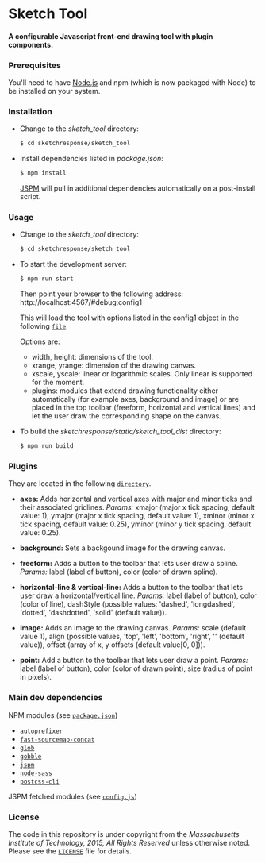 # Sketch Tool
#### A configurable Javascript front-end drawing tool with plugin components.


### Prerequisites

You'll need to have [Node.js](http://nodejs.org) and npm (which is now packaged with Node) to be installed on your system.


### Installation

* Change to the *sketch_tool* directory:

  ```sh
  $ cd sketchresponse/sketch_tool
  ```

* Install dependencies listed in *package.json*:

  ```sh
  $ npm install
  ```
  [JSPM](http://jspm.io) will pull in additional dependencies automatically on a post-install script.


### Usage

* Change to the *sketch_tool* directory:

  ```sh
  $ cd sketchresponse/sketch_tool
  ```

* To start the development server:

  ```sh
  $ npm run start
  ```
  Then point your browser to the following address: http://localhost:4567/#debug:config1

  This will load the tool with options listed in the config1 object in the following [`file`](https://github.com/SketchResponse/sketchresponse/blob/master/sketch_tool/html/debugConfigs.js).

  Options are:
  * width, height: dimensions of the tool.
  * xrange, yrange: dimension of the drawing canvas.
  * xscale, yscale: linear or logarithmic scales. Only linear is supported for the moment.
  * plugins: modules that extend drawing functionality either automatically (for example axes, background and image) or are placed in the top toolbar (freeform, horizontal and vertical lines) and let the user draw the corresponding shape on the canvas.


* To build the *sketchresponse/static/sketch_tool_dist* directory:

  ```sh
  $ npm run build
  ```

### Plugins
They are located in the following [`directory`](https://github.com/SketchResponse/sketchresponse/tree/master/sketch_tool/lib/plugins/).
* **axes:**
  Adds horizontal and vertical axes with major and minor ticks and their associated gridlines. *Params:* xmajor (major x tick spacing, default value: 1), ymajor (major x tick spacing, default value: 1), xminor (minor x tick spacing, default value: 0.25), yminor (minor y tick spacing, default value: 0.25).

* **background:**
  Sets a backgound image for the drawing canvas.

* **freeform:**
  Adds a button to the toolbar that lets user draw a spline. *Params:* label (label of button), color (color of drawn spline).

* **horizontal-line & vertical-line:**
  Adds a button to the toolbar that lets user draw a horizontal/vertical line. *Params:* label (label of button), color (color of line), dashStyle (possible values: 'dashed', 'longdashed', 'dotted', 'dashdotted', 'solid' (default value)).

* **image:**
  Adds an image to the drawing canvas. *Params:* scale (default value 1), align (possible values, 'top', 'left', 'bottom', 'right', '' (default value)), offset (array of x, y offsets (default value[0, 0])).

* **point:**
  Add a button to the toolbar that lets user draw a point. *Params:* label (label of button), color (color of drawn point), size (radius of point in pixels).


### Main dev dependencies

NPM modules (see [`package.json`](https://github.com/SketchResponse/sketchresponse/blob/master/sketch_tool/package.json))
* [`autoprefixer`](https://www.npmjs.com/package/autoprefixer)
* [`fast-sourcemap-concat`](https://www.npmjs.com/package/fast-sourcemap-concat)
* [`glob`](https://www.npmjs.com/package/glob)
* [`gobble`](https://www.npmjs.com/package/gobble)
* [`jspm`](https://www.npmjs.com/package/jspm)
* [`node-sass`](https://www.npmjs.com/package/node-sass)
* [`postcss-cli`](https://www.npmjs.com/package/postcss-cli)

JSPM fetched modules (see [`config.js`](https://github.com/SketchResponse/sketchresponse/blob/master/sketch_tool/config.js))

### License
The code in this repository is under copyright from the *Massachusetts Institute of Technology, 2015, All Rights Reserved* unless otherwise noted. Please see the [`LICENSE`](https://github.com/SketchResponse/sketchresponse/blob/master/sketch_tool/LICENSE) file for details.
